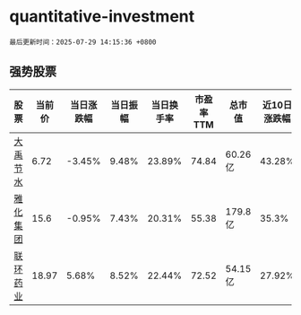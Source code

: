 # quantitative-investment

`最后更新时间：2025-07-29 14:15:36 +0800`

## 强势股票

|股票|当前价|当日涨跌幅|当日振幅|当日换手率|市盈率TTM|总市值|近10日涨跌幅|
|----|----|----|----|----|----|----|----|
|[大禹节水](https://xueqiu.com/S/SZ300021)|6.72|-3.45%|9.48%|23.89%|74.84|60.26亿|43.28%|
|[雅化集团](https://xueqiu.com/S/SZ002497)|15.6|-0.95%|7.43%|20.31%|55.38|179.8亿|35.3%|
|[联环药业](https://xueqiu.com/S/SH600513)|18.97|5.68%|8.52%|22.44%|72.52|54.15亿|27.92%|
